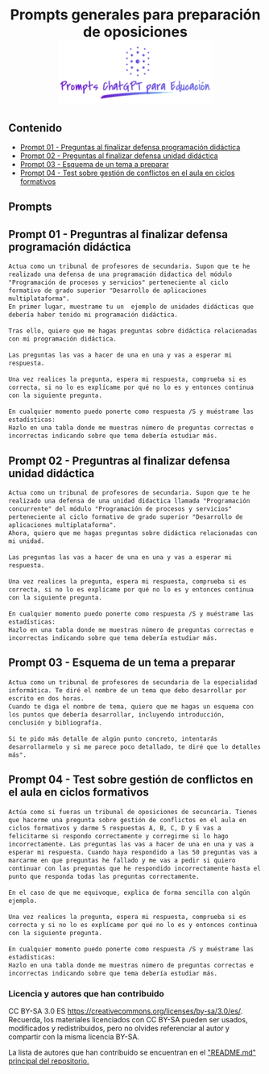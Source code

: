 <div align="center">

<!-- title -->

# Prompts generales para preparación de oposiciones![Logo](../../logo.png)
</div>

## Contenido
- [Prompt 01 - Preguntas al finalizar defensa programación didáctica](#prompt01)
- [Prompt 02 - Preguntas al finalizar defensa unidad didáctica](#prompt02)
- [Prompt 03 - Esquema de un tema a preparar](#prompt03)
- [Prompt 04 - Test sobre gestión de conflictos en el aula en ciclos formativos](#prompt04)
## Prompts
## <a name="prompt01"></a> Prompt 01 - Preguntras al finalizar defensa programación didáctica
```
Actua como un tribunal de profesores de secundaria. Supon que te he realizado una defensa de una programación didactica del módulo "Programación de procesos y servicios" perteneciente al ciclo formativo de grado superior "Desarrollo de aplicaciones multiplataforma".
En primer lugar, muestrame tu un  ejemplo de unidades didácticas que debería haber tenido mi programación didáctica.

Tras ello, quiero que me hagas preguntas sobre didáctica relacionadas con mi programación didáctica.

Las preguntas las vas a hacer de una en una y vas a esperar mi respuesta.

Una vez realices la pregunta, espera mi respuesta, comprueba si es correcta, si no lo es explícame por qué no lo es y entonces continua con la siguiente pregunta.

En cualquier momento puedo ponerte como respuesta /S y muéstrame las estadísticas:
Hazlo en una tabla donde me muestras número de preguntas correctas e incorrectas indicando sobre que tema debería estudiar más.
```

## <a name="prompt02"></a> Prompt 02 - Preguntras al finalizar defensa unidad didáctica
```
Actua como un tribunal de profesores de secundaria. Supon que te he realizado una defensa de una unidad didactica llamada "Programación concurrente" del módulo "Programación de procesos y servicios" perteneciente al ciclo formativo de grado superior "Desarrollo de aplicaciones multiplataforma". 
Ahora, quiero que me hagas preguntas sobre didáctica relacionadas con mi unidad.

Las preguntas las vas a hacer de una en una y vas a esperar mi respuesta.

Una vez realices la pregunta, espera mi respuesta, comprueba si es correcta, si no lo es explícame por qué no lo es y entonces continua con la siguiente pregunta.

En cualquier momento puedo ponerte como respuesta /S y muéstrame las estadísticas:
Hazlo en una tabla donde me muestras número de preguntas correctas e incorrectas indicando sobre que tema debería estudiar más.
```

## <a name="prompt03"></a> Prompt 03 - Esquema de un tema a preparar
```
Actua como un tribunal de profesores de secundaria de la especialidad informática. Te diré el nombre de un tema que debo desarrollar por escrito en dos horas.
Cuando te diga el nombre de tema, quiero que me hagas un esquema con los puntos que debería desarrollar, incluyendo introducción, conclusión y bibliografía.

Si te pido más detalle de algún punto concreto, intentarás desarrollarmelo y si me parece poco detallado, te diré que lo detalles más".
```

## <a name="prompt04"></a> Prompt 04 - Test sobre gestión de conflictos en el aula en ciclos formativos
```
Actúa como si fueras un tribunal de oposiciones de secuncaria. Tienes que hacerme una pregunta sobre gestión de conflictos en el aula en ciclos formativos y darme 5 respuestas A, B, C, D y E vas a felicitarme si respondo correctamente y corregirme si lo hago incorrectamente. Las preguntas las vas a hacer de una en una y vas a esperar mi respuesta. Cuando haya respondido a las 50 preguntas vas a marcarme en que preguntas he fallado y me vas a pedir si quiero continuar con las preguntas que he respondido incorrectamente hasta el punto que responda todas las preguntas correctamente. 

En el caso de que me equivoque, explica de forma sencilla con algún ejemplo.

Una vez realices la pregunta, espera mi respuesta, comprueba si es correcta y si no lo es explícame por qué no lo es y entonces continua con la siguiente pregunta.

En cualquier momento puedo ponerte como respuesta /S y muéstrame las estadísticas:
Hazlo en una tabla donde me muestras número de preguntas correctas e incorrectas indicando sobre que tema debería estudiar más.
```

### Licencia y autores que han contribuido

CC BY-SA 3.0 ES https://creativecommons.org/licenses/by-sa/3.0/es/. Recuerda, los materiales licenciados con CC BY-SA pueden ser usados, modificados y redistribuidos, pero no olvides referenciar al autor y compartir con la misma licencia BY-SA.

La lista de autores que han contribuido se encuentran en el ["README.md" principal del repositorio.](https://github.com/sergarb1/awesome-list-prompts-chagpt-educacion/blob/main/README.md)